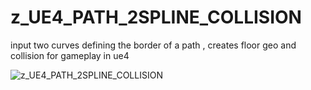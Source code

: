 # z_UE4_PATH_2SPLINE_COLLISION

input two curves defining the border of a path , creates floor geo and collision for gameplay in ue4

![z_UE4_PATH_2SPLINE_COLLISION](https://raw.githubusercontent.com/CorvaeOboro/zenv/master/hip/z_UE4_PATH_2SPLINE_COLLISION/z_UE4_PATH_2SPLINE_COLLISION.jpg?raw=true "z_UE4_PATH_2SPLINE_COLLISION")